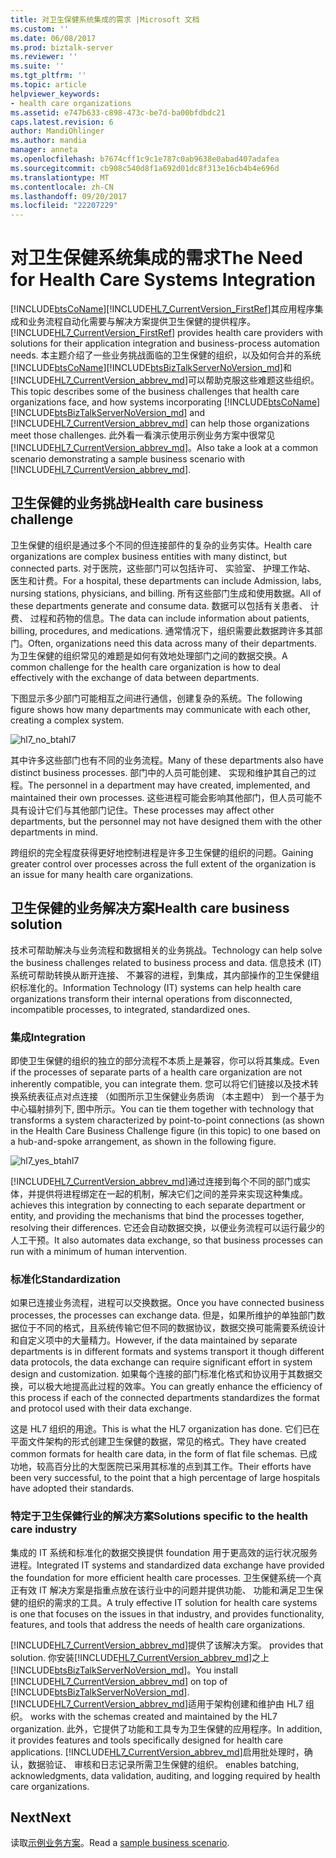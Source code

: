 ```yaml
---
title: 对卫生保健系统集成的需求 |Microsoft 文档
ms.custom: ''
ms.date: 06/08/2017
ms.prod: biztalk-server
ms.reviewer: ''
ms.suite: ''
ms.tgt_pltfrm: ''
ms.topic: article
helpviewer_keywords:
- health care organizations
ms.assetid: e747b633-c898-473c-be7d-ba00bfdbdc21
caps.latest.revision: 6
author: MandiOhlinger
ms.author: mandia
manager: anneta
ms.openlocfilehash: b7674cff1c9c1e787c0ab9638e0abad407adafea
ms.sourcegitcommit: cb908c540d8f1a692d01dc8f313e16cb4b4e696d
ms.translationtype: MT
ms.contentlocale: zh-CN
ms.lasthandoff: 09/20/2017
ms.locfileid: "22207229"
---
```

# <a name="the-need-for-health-care-systems-integration"></a><span data-ttu-id="97ba3-102">对卫生保健系统集成的需求</span><span class="sxs-lookup"><span data-stu-id="97ba3-102">The Need for Health Care Systems Integration</span></span>
[!INCLUDE[btsCoName](../../includes/btsconame-md.md)]<span data-ttu-id="97ba3-103">[!INCLUDE[HL7_CurrentVersion_FirstRef](../../includes/hl7-currentversion-firstref-md.md)]其应用程序集成和业务流程自动化需要与解决方案提供卫生保健的提供程序。</span><span class="sxs-lookup"><span data-stu-id="97ba3-103"> [!INCLUDE[HL7_CurrentVersion_FirstRef](../../includes/hl7-currentversion-firstref-md.md)] provides health care providers with solutions for their application integration and business-process automation needs.</span></span> <span data-ttu-id="97ba3-104">本主题介绍了一些业务挑战面临的卫生保健的组织，以及如何合并的系统[!INCLUDE[btsCoName](../../includes/btsconame-md.md)][!INCLUDE[btsBizTalkServerNoVersion_md](../../includes/btsbiztalkservernoversion-md.md)]和[!INCLUDE[HL7_CurrentVersion_abbrev_md](../../includes/hl7-currentversion-abbrev-md.md)]可以帮助克服这些难题这些组织。</span><span class="sxs-lookup"><span data-stu-id="97ba3-104">This topic describes some of the business challenges that health care organizations face, and how systems incorporating [!INCLUDE[btsCoName](../../includes/btsconame-md.md)] [!INCLUDE[btsBizTalkServerNoVersion_md](../../includes/btsbiztalkservernoversion-md.md)] and [!INCLUDE[HL7_CurrentVersion_abbrev_md](../../includes/hl7-currentversion-abbrev-md.md)] can help those organizations meet those challenges.</span></span> <span data-ttu-id="97ba3-105">此外看一看演示使用示例业务方案中很常见[!INCLUDE[HL7_CurrentVersion_abbrev_md](../../includes/hl7-currentversion-abbrev-md.md)]。</span><span class="sxs-lookup"><span data-stu-id="97ba3-105">Also take a look at a common scenario demonstrating a sample business scenario with [!INCLUDE[HL7_CurrentVersion_abbrev_md](../../includes/hl7-currentversion-abbrev-md.md)].</span></span>  
  
## <a name="health-care-business-challenge"></a><span data-ttu-id="97ba3-106">卫生保健的业务挑战</span><span class="sxs-lookup"><span data-stu-id="97ba3-106">Health care business challenge</span></span>

<span data-ttu-id="97ba3-107">卫生保健的组织是通过多个不同的但连接部件的复杂的业务实体。</span><span class="sxs-lookup"><span data-stu-id="97ba3-107">Health care organizations are complex business entities with many distinct, but connected parts.</span></span> <span data-ttu-id="97ba3-108">对于医院，这些部门可以包括许可、 实验室、 护理工作站、 医生和计费。</span><span class="sxs-lookup"><span data-stu-id="97ba3-108">For a hospital, these departments can include Admission, labs, nursing stations, physicians, and billing.</span></span> <span data-ttu-id="97ba3-109">所有这些部门生成和使用数据。</span><span class="sxs-lookup"><span data-stu-id="97ba3-109">All of these departments generate and consume data.</span></span> <span data-ttu-id="97ba3-110">数据可以包括有关患者、 计费、 过程和药物的信息。</span><span class="sxs-lookup"><span data-stu-id="97ba3-110">The data can include information about patients, billing, procedures, and medications.</span></span> <span data-ttu-id="97ba3-111">通常情况下，组织需要此数据跨许多其部门。</span><span class="sxs-lookup"><span data-stu-id="97ba3-111">Often, organizations need this data across many of their departments.</span></span> <span data-ttu-id="97ba3-112">为卫生保健的组织常见的难题是如何有效地处理部门之间的数据交换。</span><span class="sxs-lookup"><span data-stu-id="97ba3-112">A common challenge for the health care organization is how to deal effectively with the exchange of data between departments.</span></span>  
  
 <span data-ttu-id="97ba3-113">下图显示多少部门可能相互之间进行通信，创建复杂的系统。</span><span class="sxs-lookup"><span data-stu-id="97ba3-113">The following figure shows how many departments may communicate with each other, creating a complex system.</span></span>  
  
 ![](../../adapters-and-accelerators/accelerator-hl7/media/hl7-no-btahl7.gif "hl7_no_btahl7")  
  
 <span data-ttu-id="97ba3-114">其中许多这些部门也有不同的业务流程。</span><span class="sxs-lookup"><span data-stu-id="97ba3-114">Many of these departments also have distinct business processes.</span></span> <span data-ttu-id="97ba3-115">部门中的人员可能创建、 实现和维护其自己的过程。</span><span class="sxs-lookup"><span data-stu-id="97ba3-115">The personnel in a department may have created, implemented, and maintained their own processes.</span></span> <span data-ttu-id="97ba3-116">这些进程可能会影响其他部门，但人员可能不具有设计它们与其他部门记住。</span><span class="sxs-lookup"><span data-stu-id="97ba3-116">These processes may affect other departments, but the personnel may not have designed them with the other departments in mind.</span></span>  
  
 <span data-ttu-id="97ba3-117">跨组织的完全程度获得更好地控制进程是许多卫生保健的组织的问题。</span><span class="sxs-lookup"><span data-stu-id="97ba3-117">Gaining greater control over processes across the full extent of the organization is an issue for many health care organizations.</span></span>  
  
## <a name="health-care-business-solution"></a><span data-ttu-id="97ba3-118">卫生保健的业务解决方案</span><span class="sxs-lookup"><span data-stu-id="97ba3-118">Health care business solution</span></span>

<span data-ttu-id="97ba3-119">技术可帮助解决与业务流程和数据相关的业务挑战。</span><span class="sxs-lookup"><span data-stu-id="97ba3-119">Technology can help solve the business challenges related to business process and data.</span></span> <span data-ttu-id="97ba3-120">信息技术 (IT) 系统可帮助转换从断开连接、 不兼容的进程，到集成，其内部操作的卫生保健组织标准化的。</span><span class="sxs-lookup"><span data-stu-id="97ba3-120">Information Technology (IT) systems can help health care organizations transform their internal operations from disconnected, incompatible processes, to integrated, standardized ones.</span></span>  
  
### <a name="integration"></a><span data-ttu-id="97ba3-121">集成</span><span class="sxs-lookup"><span data-stu-id="97ba3-121">Integration</span></span>  
 <span data-ttu-id="97ba3-122">即使卫生保健的组织的独立的部分流程不本质上是兼容，你可以将其集成。</span><span class="sxs-lookup"><span data-stu-id="97ba3-122">Even if the processes of separate parts of a health care organization are not inherently compatible, you can integrate them.</span></span> <span data-ttu-id="97ba3-123">您可以将它们链接以及技术转换系统表征点对点连接 （如图所示卫生保健业务质询 （本主题中） 到一个基于为中心辐射排列下, 图中所示。</span><span class="sxs-lookup"><span data-stu-id="97ba3-123">You can tie them together with technology that transforms a system characterized by point-to-point connections (as shown in the Health Care Business Challenge figure (in this topic) to one based on a hub-and-spoke arrangement, as shown in the following figure.</span></span>  
  
 ![](../../adapters-and-accelerators/accelerator-hl7/media/hl7-yes-btahl7.gif "hl7_yes_btahl7")  
  
[!INCLUDE[HL7_CurrentVersion_abbrev_md](../../includes/hl7-currentversion-abbrev-md.md)]<span data-ttu-id="97ba3-124">通过连接到每个不同的部门或实体，并提供将进程绑定在一起的机制，解决它们之间的差异来实现这种集成。</span><span class="sxs-lookup"><span data-stu-id="97ba3-124"> achieves this integration by connecting to each separate department or entity, and providing the mechanisms that bind the processes together, resolving their differences.</span></span> <span data-ttu-id="97ba3-125">它还会自动数据交换，以便业务流程可以运行最少的人工干预。</span><span class="sxs-lookup"><span data-stu-id="97ba3-125">It also automates data exchange, so that business processes can run with a minimum of human intervention.</span></span>  
  
### <a name="standardization"></a><span data-ttu-id="97ba3-126">标准化</span><span class="sxs-lookup"><span data-stu-id="97ba3-126">Standardization</span></span>  
 <span data-ttu-id="97ba3-127">如果已连接业务流程，进程可以交换数据。</span><span class="sxs-lookup"><span data-stu-id="97ba3-127">Once you have connected business processes, the processes can exchange data.</span></span> <span data-ttu-id="97ba3-128">但是，如果所维护的单独部门数据位于不同的格式，且系统传输它但不同的数据协议，数据交换可能需要系统设计和自定义项中的大量精力。</span><span class="sxs-lookup"><span data-stu-id="97ba3-128">However, if the data maintained by separate departments is in different formats and systems transport it though different data protocols, the data exchange can require significant effort in system design and customization.</span></span> <span data-ttu-id="97ba3-129">如果每个连接的部门标准化格式和协议用于其数据交换，可以极大地提高此过程的效率。</span><span class="sxs-lookup"><span data-stu-id="97ba3-129">You can greatly enhance the efficiency of this process if each of the connected departments standardizes the format and protocol used with their data exchange.</span></span>  
  
 <span data-ttu-id="97ba3-130">这是 HL7 组织的用途。</span><span class="sxs-lookup"><span data-stu-id="97ba3-130">This is what the HL7 organization has done.</span></span> <span data-ttu-id="97ba3-131">它们已在平面文件架构的形式创建卫生保健的数据，常见的格式。</span><span class="sxs-lookup"><span data-stu-id="97ba3-131">They have created common formats for health care data, in the form of flat file schemas.</span></span> <span data-ttu-id="97ba3-132">已成功地，较高百分比的大型医院已采用其标准的点到其工作。</span><span class="sxs-lookup"><span data-stu-id="97ba3-132">Their efforts have been very successful, to the point that a high percentage of large hospitals have adopted their standards.</span></span>  
  
### <a name="solutions-specific-to-the-health-care-industry"></a><span data-ttu-id="97ba3-133">特定于卫生保健行业的解决方案</span><span class="sxs-lookup"><span data-stu-id="97ba3-133">Solutions specific to the health care industry</span></span>  
 <span data-ttu-id="97ba3-134">集成的 IT 系统和标准化的数据交换提供 foundation 用于更高效的运行状况服务进程。</span><span class="sxs-lookup"><span data-stu-id="97ba3-134">Integrated IT systems and standardized data exchange have provided the foundation for more efficient health care processes.</span></span> <span data-ttu-id="97ba3-135">卫生保健系统一个真正有效 IT 解决方案是指重点放在该行业中的问题并提供功能、 功能和满足卫生保健的组织的需求的工具。</span><span class="sxs-lookup"><span data-stu-id="97ba3-135">A truly effective IT solution for health care systems is one that focuses on the issues in that industry, and provides functionality, features, and tools that address the needs of health care organizations.</span></span>  
  
[!INCLUDE[HL7_CurrentVersion_abbrev_md](../../includes/hl7-currentversion-abbrev-md.md)]<span data-ttu-id="97ba3-136">提供了该解决方案。</span><span class="sxs-lookup"><span data-stu-id="97ba3-136"> provides that solution.</span></span> <span data-ttu-id="97ba3-137">你安装[!INCLUDE[HL7_CurrentVersion_abbrev_md](../../includes/hl7-currentversion-abbrev-md.md)]之上[!INCLUDE[btsBizTalkServerNoVersion_md](../../includes/btsbiztalkservernoversion-md.md)]。</span><span class="sxs-lookup"><span data-stu-id="97ba3-137">You install [!INCLUDE[HL7_CurrentVersion_abbrev_md](../../includes/hl7-currentversion-abbrev-md.md)] on top of [!INCLUDE[btsBizTalkServerNoVersion_md](../../includes/btsbiztalkservernoversion-md.md)].</span></span> [!INCLUDE[HL7_CurrentVersion_abbrev_md](../../includes/hl7-currentversion-abbrev-md.md)]<span data-ttu-id="97ba3-138">适用于架构创建和维护由 HL7 组织。</span><span class="sxs-lookup"><span data-stu-id="97ba3-138"> works with the schemas created and maintained by the HL7 organization.</span></span> <span data-ttu-id="97ba3-139">此外，它提供了功能和工具专为卫生保健的应用程序。</span><span class="sxs-lookup"><span data-stu-id="97ba3-139">In addition, it provides features and tools specifically designed for health care applications.</span></span> [!INCLUDE[HL7_CurrentVersion_abbrev_md](../../includes/hl7-currentversion-abbrev-md.md)]<span data-ttu-id="97ba3-140">启用批处理时，确认，数据验证、 审核和日志记录所需卫生保健的组织。</span><span class="sxs-lookup"><span data-stu-id="97ba3-140"> enables batching, acknowledgments, data validation, auditing, and logging required by health care organizations.</span></span>  
  
## <a name="next"></a><span data-ttu-id="97ba3-141">Next</span><span class="sxs-lookup"><span data-stu-id="97ba3-141">Next</span></span>
<span data-ttu-id="97ba3-142">读取[示例业务方案](../../adapters-and-accelerators/accelerator-hl7/sample-business-scenario.md)。</span><span class="sxs-lookup"><span data-stu-id="97ba3-142">Read a [sample business scenario](../../adapters-and-accelerators/accelerator-hl7/sample-business-scenario.md).</span></span>
